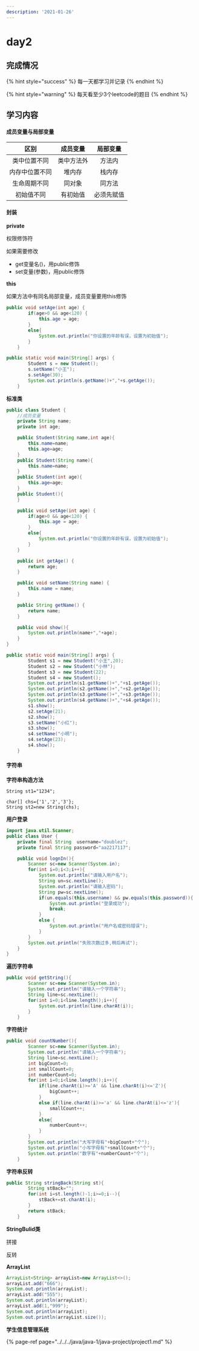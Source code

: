 ```yaml
---
description: '2021-01-26'
---
```


# day2

## 完成情况

{% hint style="success" %}
每一天都学习并记录
{% endhint %}

{% hint style="warning" %}
每天看至少3个leetcode的题目
{% endhint %}

## 学习内容

#### 成员变量与局部变量

| 区别 | 成员变量 | 局部变量 |
| :---: | :---: | :---: |
| 类中位置不同 | 类中方法外 | 方法内 |
| 内存中位置不同 | 堆内存 | 栈内存 |
| 生命周期不同 | 同对象 | 同方法 |
| 初始值不同 | 有初始值 | 必须先赋值 |

#### 封装

**private**

权限修饰符

如果需要修改

* get变量名\(\)，用public修饰
* set变量\(参数\)，用public修饰

**this**

如果方法中有同名局部变量，成员变量要用this修饰

```java
public void setAge(int age) {
        if(age>0 && age<120) {
            this.age = age;
        }
        else{
            System.out.println("你设置的年龄有误，设置为初始值");
        }
    }
```

```java
public static void main(String[] args) {
        Student s = new Student();
        s.setName("小王");
        s.setAge(30);
        System.out.println(s.getName()+","+s.getAge());
    }
```

**标准类**

```java
public class Student {
    //成员变量
    private String name;
    private int age;

    public Student(String name,int age){
        this.name=name;
        this.age=age;
    }
    public Student(String name){
        this.name=name;
    }
    public Student(int age){
        this.age=age;
    }
    public Student(){
    }

    public void setAge(int age) {
        if(age>0 && age<120) {
            this.age = age;
        }
        else{
            System.out.println("你设置的年龄有误，设置为初始值");
        }
    }

    public int getAge() {
        return age;
    }

    public void setName(String name) {
        this.name = name;
    }

    public String getName() {
        return name;
    }

    public void show(){
        System.out.println(name+","+age);
    }
}
```

```java
public static void main(String[] args) {
        Student s1 = new Student("小王",20);
        Student s2 = new Student("小林");
        Student s3 = new Student(22);
        Student s4 = new Student();
        System.out.println(s1.getName()+","+s1.getAge());
        System.out.println(s2.getName()+","+s2.getAge());
        System.out.println(s3.getName()+","+s3.getAge());
        System.out.println(s4.getName()+","+s4.getAge());
        s1.show();
        s2.setAge(21);
        s2.show();
        s3.setName("小红");
        s3.show();
        s4.setName("小明");
        s4.setAge(23);
        s4.show();
    }
```

#### 字符串

**字符串构造方法**

```text
String st1="1234";

char[] chs={'1','2','3'};
String st2=new String(chs);
```

**用户登录**

```java
import java.util.Scanner;
public class User {
    private final String  username="doublez";
    private final String password="aa2217117";

    public void lognIn(){
        Scanner sc=new Scanner(System.in);
        for(int i=0;i<3;i++){
            System.out.println("请输入用户名");
            String un=sc.nextLine();
            System.out.println("请输入密码");
            String pw=sc.nextLine();
            if(un.equals(this.username) && pw.equals(this.password)){
                System.out.println("登录成功");
                break;
            }
            else {
                System.out.println("用户名或密码错误");
            }
        }
        System.out.println("失败次数过多,稍后再试");
    }
}
```

**遍历字符串**

```java
public void getString(){
        Scanner sc=new Scanner(System.in);
        System.out.println("请输入一个字符串");
        String line=sc.nextLine();
        for(int i=0;i<line.length();i++){
            System.out.println(line.charAt(i));
        }
    }
```

**字符统计**

```java
public void countNumber(){
        Scanner sc=new Scanner(System.in);
        System.out.println("请输入一个字符串");
        String line=sc.nextLine();
        int bigCount=0;
        int smallCount=0;
        int numberCount=0;
        for(int i=0;i<line.length();i++){
            if(line.charAt(i)>='A' && line.charAt(i)<='Z'){
                bigCount++;
            }
            else if(line.charAt(i)>='a' && line.charAt(i)<='z'){
                smallCount++;
            }
            else{
                numberCount++;
            }
        }
        System.out.println("大写字母有"+bigCount+"个");
        System.out.println("小写字母有"+smallCount+"个");
        System.out.println("数字有"+numberCount+"个");
    }
```

**字符串反转**

```java
public String stringBack(String st){
        String stBack="";
        for(int i=st.length()-1;i>=0;i--){
            stBack+=st.charAt(i);
        }
        return stBack;
    }
```

**StringBulid类**

拼接

反转

**ArrayList**

```java
ArrayList<String> arrayList=new ArrayList<>();
arrayList.add("666");
System.out.println(arrayList);
arrayList.add("555");
System.out.println(arrayList);
arrayList.add(1,"999");
System.out.println(arrayList);
System.out.println(arrayList.size());
```

**学生信息管理系统**

{% page-ref page="../../../java/java-1/java-project/project1.md" %}



